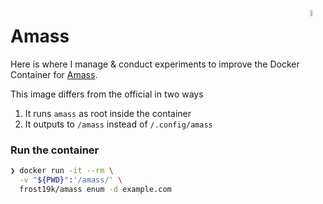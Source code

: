 <p align="left">
  <img src="https://raw.githubusercontent.com/OWASP/Amass/master/images/amass_logo.png" width=5% style="float:right;"/>
  <h1>Amass</h1>
</p>


Here is where I manage & conduct experiments to improve the Docker Container for [Amass](https://github.com/OWASP/Amass).

This image differs from the official in two ways
1. It runs `amass` as root inside the container
2. It outputs to `/amass` instead of `/.config/amass`

### Run the container
```bash
❯ docker run -it --rm \
  -v "${PWD}":'/amass/' \
  frost19k/amass enum -d example.com
```
